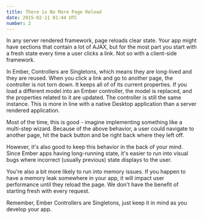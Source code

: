 ```yaml
---
title: There is No More Page Reload
date: 2015-02-11 01:44 UTC
number: 2
---
```


In any server rendered framework, page reloads clear state. Your app might have sections that contain a lot of AJAX, but for the most part you start with a fresh state every time a user clicks a link. Not so with a client-side framework.

In Ember, Controllers are Singletons, which means they are long-lived and they are reused. When you click a link and go to another page, the controller is not torn down. It keeps all of of its current properties. If you load a different model into an Ember controller, the model is replaced, and the properties related to it are updated. The controller is still the same instance. This is more in line with a native Desktop application than a server rendered application.

Most of the time, this is good - imagine implementing something like a multi-step wizard. Because of the above behavior, a user could navigate to another page, hit the back button and be right back where they left off.

However, it's also good to keep this behavior in the back of your mind. Since Ember apps having long-running state, it's easier to run into visual bugs where incorrect (usually previous) state displays to the user.

You're also a bit more likely to run into memory issues. If you happen to have a memory leak somewhere in your app, it will impact user performance until they reload the page. We don't have the benefit of starting fresh with every request.

Remember, Ember Controllers are Singletons, just keep it in mind as you develop your app.